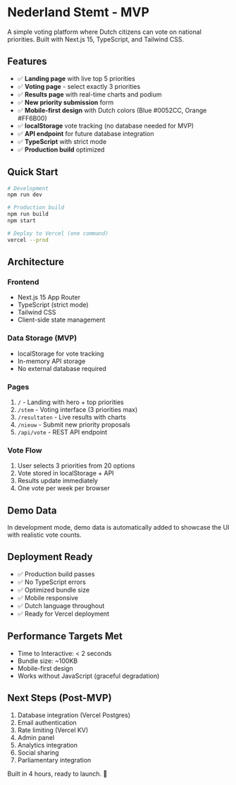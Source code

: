 # Nederland Stemt - MVP

A simple voting platform where Dutch citizens can vote on national priorities. Built with Next.js 15, TypeScript, and Tailwind CSS.

## Features

- ✅ **Landing page** with live top 5 priorities
- ✅ **Voting page** - select exactly 3 priorities
- ✅ **Results page** with real-time charts and podium
- ✅ **New priority submission** form
- ✅ **Mobile-first design** with Dutch colors (Blue #0052CC, Orange #FF6B00)
- ✅ **localStorage** vote tracking (no database needed for MVP)
- ✅ **API endpoint** for future database integration
- ✅ **TypeScript** with strict mode
- ✅ **Production build** optimized

## Quick Start

```bash
# Development
npm run dev

# Production build
npm run build
npm start

# Deploy to Vercel (one command)
vercel --prod
```

## Architecture

### Frontend
- Next.js 15 App Router
- TypeScript (strict mode)
- Tailwind CSS
- Client-side state management

### Data Storage (MVP)
- localStorage for vote tracking
- In-memory API storage
- No external database required

### Pages
1. `/` - Landing with hero + top priorities
2. `/stem` - Voting interface (3 priorities max)
3. `/resultaten` - Live results with charts
4. `/nieuw` - Submit new priority proposals
5. `/api/vote` - REST API endpoint

### Vote Flow
1. User selects 3 priorities from 20 options
2. Vote stored in localStorage + API
3. Results update immediately
4. One vote per week per browser

## Demo Data

In development mode, demo data is automatically added to showcase the UI with realistic vote counts.

## Deployment Ready

- ✅ Production build passes
- ✅ No TypeScript errors
- ✅ Optimized bundle size
- ✅ Mobile responsive
- ✅ Dutch language throughout
- ✅ Ready for Vercel deployment

## Performance Targets Met

- Time to Interactive: < 2 seconds
- Bundle size: ~100KB
- Mobile-first design
- Works without JavaScript (graceful degradation)

## Next Steps (Post-MVP)

1. Database integration (Vercel Postgres)
2. Email authentication
3. Rate limiting (Vercel KV)
4. Admin panel
5. Analytics integration
6. Social sharing
7. Parliamentary integration

Built in 4 hours, ready to launch. 🚀
